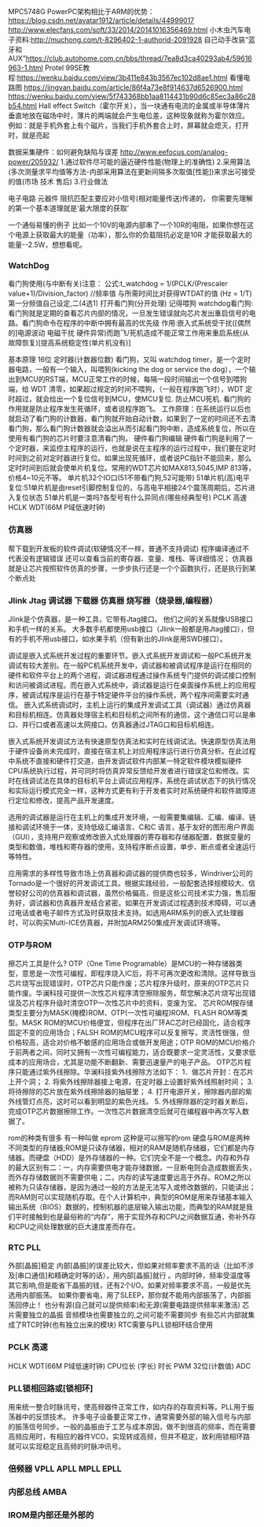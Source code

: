 MPC5748G
PowerPC架构相比于ARM的优势：https://blog.csdn.net/avatar1912/article/details/44999017
http://www.elecfans.com/soft/33/2014/20141016356469.html
小木虫汽车电子资料:http://muchong.com/t-8296402-1-authorid-2091928
自己动手改装“蓝牙和AUX”https://club.autohome.com.cn/bbs/thread/7ea8d3ca40293ab4/59616963-1.html
Protel 99SE教程:https://wenku.baidu.com/view/3b411e843b3567ec102d8ae1.html
看懂电路图 https://jingyan.baidu.com/article/86f4a73e8f914637d6526900.html
https://wenku.baidu.com/view/5f743368bb1aa8114431b90d6c85ec3a86c28b54.html
Hall effect Switch（霍尔开关），当一块通有电流的金属或半导体薄片垂直地放在磁场中时，薄片的两端就会产生电位差，这种现象就称为霍尔效应。
例如：就是手机外套上有个磁片，当我们手机外套合上时，屏幕就会熄灭，打开时，就是亮起

数据采集硬件：如何避免缺陷与误差
http://www.eefocus.com/analog-power/205932/
1.通过软件尽可能的逼近硬件性能(物理上的准确性)
2.采用算法(多次测量求平均值等方法-内部采用算法在更新间隔多次取值[性能])来求出可接受的值(市场 技术 售后)
3.行业做法

电子电路
元器件
阻抗匹配主要应对小信号(相对能量传送)传递的，
你需要先理解的第一个基本道理就是‘最大限度的获取’

一个通俗易懂的例子
比如一个10V的电源内部串了一个10R的电阻，如果你想在这个电源上获取最大的能量（功率），那么你的负载阻抗必定是10R
才能获取最大的能量--2.5W，想想看呢。

### WatchDog
看门狗使用(与中断有关)注意：
公式:t_watchdog = 1/(PCLK/(Prescaler value+1)/Division_factor) //频率值
与所需时间比对获得WTDAT的值 (Hz = 1/T)  第一分频值自己设定,二(4选1)
打开看门狗(分开处理) 记得喂狗
watchdog看门狗:看门狗就是定期的查看芯片内部的情况，一旦发生错误就向芯片发出重启信号的电路。看门狗命令在程序的中断中拥有最高的优先级
作用:嵌入式系统受干扰([偶然的]电源波动 电磁干扰 硬件异常)而跑飞/死机造成不能正常工作用来重启系统(从故障恢复)[提高系统稳定性(单片机没有)]


基本原理  16位  定时器(计数器位数)
看门狗，又叫 watchdog timer，是一个定时器电路，一般有一个输入，叫喂狗(kicking the dog or service the dog），一个输出到MCU的RST端，MCU正常工作的时候，每隔一段时间输出一个信号到喂狗端，给 WDT 清零，如果超过规定的时间不喂狗，（一般在程序跑飞时），WDT 定时超过，就会给出一个复位信号到MCU，使MCU复位. 防止MCU死机. 看门狗的作用就是防止程序发生死循环，或者说程序跑飞。
工作原理：在系统运行以后也就启动了看门狗的计数器，看门狗就开始自动计数，如果到了一定的时间还不去清看门狗，那么看门狗计数器就会溢出从而引起看门狗中断，造成系统复位，所以在使用有看门狗的芯片时要注意清看门狗。
硬件看门狗编辑
硬件看门狗是利用了一个定时器，来监控主程序的运行，也就是说在主程序的运行过程中，我们要在定时时间到之前对定时器进行复位。如果出现死循环，或者说PC指针不能回来，那么定时时间到后就会使单片机复位。常用的WDT芯片如MAX813,5045,IMP 813等，价格4~10元不等。
单片机32个IO口(51不带看门狗,52可能带) 51单片机(高)电平复位:51单片机是由reset引脚控制复位的，与高电平相接24个震荡周期后，芯片进入复位状态
51单片机是一类吗?各型号有什么异同点(哪些经典型号)
PCLK  高速
HCLK WDT(66M P域低速时钟)
### 仿真器
帮下载到开发板的软件调试(软硬情况不一样，普通不支持调试)
程序编译通过不代表没有逻辑错误   还可以查看当前的寄存器、变量、堆栈、等详细情况；
仿真器就是让芯片按照软件仿真的步骤，一步步执行还是一个个函数执行，还是执行到某个断点处

### Jlink  Jtag  调试器  下载器   仿真器   烧写器（烧录器,编程器）
Jlink是个仿真器，是一种工具，它带有Jtag接口。
他们之间的关系就像USB接口和手机一样的关系。
大多数手机都使用usb接口（Jlink一般都是用Jtag接口），但有的手机不用usb接口，如水果手机（但有新出的Jlink是用SWD接口）。

调试是嵌入式系统开发过程的重要环节。嵌入式系统开发调试和一般PC系统开发调试有较大差别。在一般PC机系统开发中，调试器和被调试程序是运行在相同的硬件和软件平台上的两个进程，调试器进程通过操作系统专门提供的调试接口控制和访问被调试进程。而在嵌入式系统中，调试器是运行在桌面操作系统上的应用程序，被调试程序是运行在基于特定硬件平台的操作系统，两个程序间需要实时通信。
 嵌入式系统调试时，主机上运行的集成开发调试工具（调试器）通过仿真器和目标机相连。仿真器处理宿主机和目标机之间所有的通信，这个通信口可以是串口、并行口或者高速以太网接口。仿真器通过JTAG口和目标机相连。

 嵌入式系统开发调试方法有快速原型仿真法和实时在线调试法。快速原型仿真法用于硬件设备尚未完成时，直接在宿主机上对应用程序运行进行仿真分析。在此过程中系统不直接和硬件打交道，由开发调试软件内部某一特定软件模块模拟硬件CPU系统执行过程，并可同时将仿真异常反馈给开发者进行错误定位和修改。实时在线调试法在具体的目标机平台上调试应用程序，系统在调试状态下的执行情况和实际运行模式完全一样，这种方式更有利于开发者实时对系统硬件和软件故障进行定位和修改，提高产品开发速度。

 选用的调试器是运行在主机上的集成开发环境，一般需要集编辑、汇编、编译、链接和调试环境于一体，支持低级汇编语言、C和C 语言，基于友好的图形用户界面（GUI），支持用户观察或修改嵌入式处理器的寄存器和存储器配置、数据变量的类型和数值，堆栈和寄存器的使用，支持程序断点设置，单步、断点或者全速运行等特性。

 应用需求的多样性导致市场上仿真器和调试器的提供商也较多，Windriver公司的Tornado是一个很好的开发调试工具。根据实践经验，一般配套选择规模较大、信誉较好公司的仿真器和调试器，虽然价格偏高，但是这些公司技术实力强，售后服务好，调试器和仿真器开发结合紧密。如果在开发调试过程遇到技术障碍，可以通过电话或者电子邮件方式及时获取技术支持。如选用ARM系列的嵌入式处理器时，可以购买Multi-ICE仿真器，并附加ARM250集成开发调试环境等。

### OTP与ROM
擦芯片工具是什么?
OTP（One Time Programable）是MCU的一种存储器类型，意思是一次性可编程，即程序烧入IC后，将不可再次更改和清除。这样导致当芯片烧写出现错误时，OTP芯片只能作废；芯片程序升级时，原来的OTP芯片只能作废。华澜科技可提供一次性芯片程序清空擦除服务，帮您解决芯片烧写出现错误及芯片程序升级时清空OTP一次性芯片中的资料，变废为宝。
芯片ROM按存储类型主要分为MASK(掩模)ROM、OTP(一次性可编程)ROM、FLASH ROM等类型。MASK ROM的MCU价格便宜，但程序在出厂环AC芯时已经固化，适合程序固定不变的应用场合；FALSH ROM的MCU程序可以反复擦写，灵活性很强，但价格较高，适合对价格不敏感的应用场合或做开发用途；OTP ROM的MCU价格介于前两者之间，同时又拥有一次性可编程能力，适合既要求一定灵活性，又要求低成本的应用场合，尤其是功能不断翻新、需要迅速量产的电子产品。
OTP芯片程序只能通过紫外线擦除。华澜科技紫外线擦除方法如下：
1．做芯片开封：在芯片上开个洞；
2. 将紫外线擦除器接上电源，在定时器上设置好紫外线照射时间；
3. 将待擦除的芯片放在紫外线擦除器的抽屉里；
4. 打开电源开关，擦除器内部的紫外线管灯点亮，这时可以看到明显的紫色光线。
5. 外线擦除器的定时器关断后，完成OTP芯片数据擦除工作。一次性芯片数据清空后就可在编程器中再次写入数据了。

rom的种类有很多 有一种叫做 eprom 这种是可以擦写的rom     硬盘与ROM是两种不同类型的存储器;ROM是只读存储器，相对的RAM是随机存储器，它们都是内存储器。而硬盘（HDD）是外存储器的一种。它们完全不是一个概念。内存和外存的最大区别有二：一，内存需要供电才能存储数据，一旦断电则会造成数据丢失，而外存存储数据则不需要供电；二，内存的读写速度要远高于外存。ROM之所以被称为只读存储器，是因为通过一般的方法是无法写入或修改数据的，只能读出；而RAM则可以实现随机存取。在个人计算机中，典型的ROM是用来存储基本输入输出系统（BIOS）数据的，控制机器的底层输入输出功能，而典型的RAM就是我们平时接触到也是最俗称的“内存”，用于实现外存和CPU之间数据互通，弥补外存和CPU之间处理数据的巨大速度差而存在。

### RTC PLL
外部[晶振]稳定 内部[晶振]的误差比较大，但如果对频率要求不高的话（比如不涉及[串口通信]和精确定时等的话），用内部[晶振]就行 。内部时钟，频率受温度等其它影响,但是能省下晶振的钱，还有2个I/O。如果对频率要求不高，一般是优先选用内部振荡。 如果你要省电，用了SLEEP，那你就不能用内部振荡了，内部振荡回停止！
也分有源(自己就可以提供频率)和无源(需要电路提供频率来激活) 
芯片需要独立的晶振   音频模块也需要独立的,之间可能不需要同步
有些芯片内部就集成了RTC时钟(也有独立出来的模块)
RTC需要与PLL锁相环结合使用

### PCLK  高速
HCLK WDT(66M P域低速时钟)
CPU位长  (字长)  时长
PWM 32位(计数值)  ADC

### PLL锁相回路或[锁相环]
  用来统一整合时脉讯号，使高频器件正常工作，如内存的存取资料等。PLL用于振荡器中的反馈技术。 许多电子设备要正常工作，通常需要外部的输入信号与内部的振荡信号同步。一般的晶振由于工艺与成本原因，做不到很高的频率，而在需要高频应用时，有相应的器件VCO，实现转成高频，但并不稳定，故利用锁相环路就可以实现稳定且高频的时脉冲讯号。

### 倍频器 VPLL APLL MPLL EPLL

### 内部总线 AMBA


### IROM是内部还是外部的
